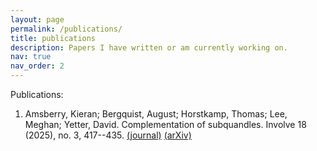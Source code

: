 ```yaml
---
layout: page
permalink: /publications/
title: publications
description: Papers I have written or am currently working on.
nav: true
nav_order: 2
---
```


Publications:

1. Amsberry, Kieran; Bergquist, August; Horstkamp, Thomas; Lee, Meghan; Yetter, David. Complementation of subquandles. Involve 18 (2025), no. 3, 417--435.
  [(journal)](https://msp.org/involve/2025/18-3/involve-v18-n3-p03-s.pdf) [(arXiv)]([https://msp.org/involve/2025/18-3/involve-v18-n3-p03-s.pdf](https://arxiv.org/abs/2304.09747))
